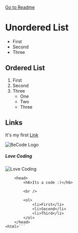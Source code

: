 [Go to Readme](README.md)
# Unordered List
- First
- Second
- Three

## Ordered List
1. First
2. Second
3. Three
    - One
    - Two
    - Three

## Links
It's my first [Link](https://github.com/Saidi-Naim/exercise-markdown) 


![BeCode Logo](https://becode.org/app/uploads/2021/06/logo-becode.png "BeCode")

##### Love Coding
![Love Coding](https://i.pinimg.com/originals/e4/26/70/e426702edf874b181aced1e2fa5c6cde.gif)

```<html>
    <head>
        <h6>Its a code :)</h6>

        <br />

        <ol>
            <li>First</li>
            <li>Second</li>
            <li>Third</li>
        </ol>
    </head>
<html>```

